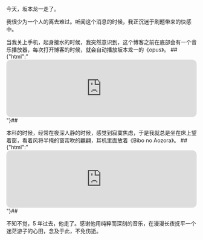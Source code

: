今天，坂本龙一走了。

我很少为一个人的离去难过。听闻这个消息的时候，我正沉迷于刷题带来的快感中。

当我关上手机，起身接水的时候，我突然意识到，这个博客之前在底部会有一个音乐播放器，每次打开博客的时候，就会自动播放坂本龙一的《opus》。
##{"html":"<iframe style='border-radius:12px' src='https://open.spotify.com/embed/track/0U3fV7K4WFfVRgLGEAKh3g?utm_source=generator' width='100%' height='152' frameBorder='0' allowfullscreen='' allow='autoplay; clipboard-write; encrypted-media; fullscreen; picture-in-picture' loading='lazy'></iframe>"}##

本科的时候，经常在夜深人静的时候，感觉到寂寞焦虑，于是我就总是坐在床上望着窗，看着风将半掩的窗帘吹的翩翩，耳机里面放着《Bibo no Aozora》。
##{"html":"<iframe style='border-radius:12px' src='https://open.spotify.com/embed/track/2wWBJrfkvZRrYD9ek8wU1W?utm_source=generator' width='100%' height='152' frameBorder='0' allowfullscreen='' allow='autoplay; clipboard-write; encrypted-media; fullscreen; picture-in-picture' loading='lazy'></iframe>"}##

不知不觉，5 年过去，他走了。感谢他用纯粹而深刻的音乐，在漫漫长夜抚平一个迷茫游子的心田，念及于此，不免伤逝。


<!-- ##{"timestamp":1680484361}## -->